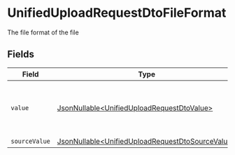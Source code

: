 # UnifiedUploadRequestDtoFileFormat

The file format of the file


## Fields

| Field                                                                                                              | Type                                                                                                               | Required                                                                                                           | Description                                                                                                        | Example                                                                                                            |
| ------------------------------------------------------------------------------------------------------------------ | ------------------------------------------------------------------------------------------------------------------ | ------------------------------------------------------------------------------------------------------------------ | ------------------------------------------------------------------------------------------------------------------ | ------------------------------------------------------------------------------------------------------------------ |
| `value`                                                                                                            | [JsonNullable\<UnifiedUploadRequestDtoValue>](../../models/components/UnifiedUploadRequestDtoValue.md)             | :heavy_minus_sign:                                                                                                 | The file format of the file, expressed as a file extension                                                         | pdf                                                                                                                |
| `sourceValue`                                                                                                      | [JsonNullable\<UnifiedUploadRequestDtoSourceValue>](../../models/components/UnifiedUploadRequestDtoSourceValue.md) | :heavy_minus_sign:                                                                                                 | N/A                                                                                                                | application/pdf                                                                                                    |